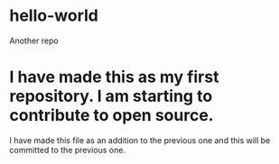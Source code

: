 # hello-world
Another repo
# I have made this as my first repository. I am starting to contribute to open source.
I have made this file as an addition to the previous one and this will be committed to the previous one.
